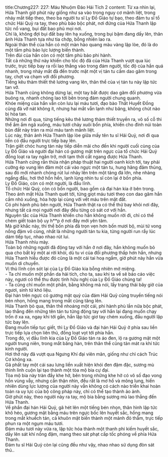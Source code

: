 title:Chương227: 227: Máu Nhuộm Đảo Hải Tích 2
content:
Từ xa nhìn lại, Hứa Thanh giờ phút này giống như sa vào trong nguy cơ mãnh liệt, trong nháy mắt tiếp theo, theo ba người tu sĩ Ly Đồ Giáo tự bạo, theo đám tu sĩ tổ chức Hải Quỷ ra tay, theo phù bảo bộc phát, nơi đứng của Hứa Thanh lập tức nổ vang, bụi đất bao phủ mọi nơi.<br>Chỉ là, không đợi bụi đất bay lên hạ xuống, trong bụi bặm đang dấy lên, thân ảnh Hứa Thanh tựa như tia chớp, bỗng nhiên lao ra.<br>Ngoài thân thể của hắn có một màn hào quang màu vàng lập lòe, đó là do một tấm phù bảo lực lượng biến thành.<br>Trên đùi của hắn còn có một tấm phù bảo phi hành.<br>Tất cả những thứ này khiến cho tốc độ đã của Hứa Thanh vượt qua lúc trước, trực tiếp bay ra rồi lao thẳng vào trong đám người, tốc độ của hắn quá nhanh, trong nháy mắt đã đến trước mặt một vị tán tu cầm dao găm trong tay, chợt va chạm với đối phương.<br>Tiếng kêu thảm thiết thê lương vang lên, thân thể của vị tán tu này lập tức tan vỡ.<br>Hứa Thanh cũng không dừng lại, một tay bắt được dao găm đối phương vừa buông ra, nhanh chóng lao tới bên trong đám người chung quanh.<br>Khóe miệng của hắn vẫn còn lưu lại máu tươi, đạo bào Thất Huyết Đồng cũng đã vỡ nát không ít, nhưng hai mắt vẫn lạnh như băng, không chút nào bị hòa tan.<br>Những nơi đi qua, từng tiếng kêu thê lương thảm thiết truyền ra, vô số cỗ thi thể ầm ầm ngã xuống, máu tươi chảy xuôi bốn phía, khiến cho đỉnh núi toàn bùn đất này tràn ra mùi máu tanh mãnh liệt.<br>Lúc này, thân ảnh Hứa Thanh lập lòe giữa mấy tên tu sĩ Hải Quỷ, nơi đi qua liền có đầu người trực tiếp bay lên.<br>Trận giết chóc hung tàn này tiếp diễn mãi cho đến khi người cuối cùng của Ly Đồ Giáo và người đại hán có gương mặt trên ngực của tổ chức Hải Quỷ đồng loạt ra tay ngăn trở, mới tạm thời cắt ngang được Hứa Thanh.<br>Hứa Thanh cứng rắn thừa nhận pháp thuật hai người oanh kích tới, tay phải cưỡng ép vung lên đâm một cái vào ngực một tán tu, hung hăng đâm thủng, sau đó mới nhanh chóng rút lui nhảy lên trên một tảng đá lớn, nhẹ nhàng ngẩng đầu, hơi thở hổn hển, lạnh lùng nhìn tu sĩ còn lại ở bốn phía.<br>Ly Đồ Giáo, còn có một người, là đầu lĩnh.<br>Tổ chức Hải Quỷ, còn có bốn người, bao gồm cả đại hán kia ở bên trong.<br>Theo ánh mắt Hứa Thanh quét tới, từng giọt máu tươi theo con dao găm hắn cầm nhỏ xuống, hòa hợp lại cùng với vết máu trên mặt đất.<br>Có phi hành phù bên người, Hứa Thanh thật ra có thể thử bay khỏi nơi đây, nhưng tất cả mọi người nơi đây đều từng có sát cơ với hắn.<br>Nguyên tắc của Hứa Thanh khiến cho hắn không muốn rời đi, chỉ có thể chém giết toàn bộ uy h**p ở nơi đây mới yên tâm.<br>Mà giờ khắc này, thi thể bốn phía đã trọn vẹn hơn bốn mươi bộ, mùi tử vong nồng đậm vô cùng, nhất là những người tán tu kia, từng người run rẩy lúc dám tiếp tục, nhao nhao rút lui.<br>Hứa Thanh nhíu mày.<br>Toàn bộ những người đã động tay với hắn ở nơi đây, hắn không muốn bỏ qua cho bất kỳ một ai rời khỏi, dù tu vi của đối phương thấp hơn hắn, nhưng Hứa Thanh hiểu được đó cũng là một cái tai hoạ ngầm, giờ phút này hắn vừa muốn di chuyển.<br>Vị thủ lĩnh còn sót lại của Ly Đồ Giáo kia bỗng nhiên mở miệng.<br>- Ta chỉ muốn một phần da hải tích, cho ta, sau khi ta về sẽ báo cáo việc này, ngươi có thể thu được tình hữu nghị của Ly Đồ Giáo chúng ta!<br>- Ta cũng chỉ muốn một phần, bằng không mà nói, lấy trạng thái bây giờ của ngươi, sinh tử khó liệu.<br>Đại hán trên ngực có gương mặt quỷ của đám Hải Quỷ cũng truyền tiếng nói bén nhọn, hồng mang trong mắt cũng tăng lên.<br>Hứa Thanh bỏ qua, thân thể nhoáng một cái, phi hành phù lần nữa bộc phát, lao thẳng đến những tên tán tu từng động tay với hắn lại đang muốn chạy trốn ở xa xa, ngay khi tới gần, hắn lập tức giơ tay chém xuống, đầu người lập tức bay lên.<br>Đang muốn tiếp tục giết, thì Ly Đồ Giáo và đại hán Hải Quỷ ở phía sau liền trực tiếp lựa chọn liên thủ, đồng loạt vọt tới phía hắn.<br>Trong đó, vị đầu lĩnh kia của Ly Đồ Giáo tản ra áo đen, lộ ra gương mặt một người trung niên, trong mắt băng hàn, trên thân thể cũng tản mát ra khí tức kinh người.<br>Hơi thở này đã vượt qua Ngưng Khí đại viên mãn, giống như chỉ cách Trúc Cơ không xa.<br>Gã phất tay một cái sau lưng liền xuất hiện khói đen đậm đặc, sương mù thình lình cuộn lại tạo thành một tòa mộ bia cự đại.<br>Tòa mộ bia này tràn đầy khe hở, bên trong những khe hở có vô số đạo vong hồn vùng vẫy, nhưng cẩn thận nhìn, đều rất là mơ hồ và mông lung, hiển nhiên dùng lực lượng của người này vẫn không có cách nào triển khai hoàn toàn ra uy lực của bộ công pháp này, chỉ có thể tạo thành ảo ảnh.<br>Giờ phút này, theo người này ra tay, mộ bia bằng sương mù lao thẳng đến Hứa Thanh.<br>Về phần đại hán Hải Quỷ, gã hét lên một tiếng bén nhọn, thân hình lập tức khô héo, gương mặt bằng máu trên ngực bốc lên huyết sắc, hồng mang trong mắt khuếch tán, cả khuôn mặt biến thành một mảnh đỏ thẫm, trực tiếp phun ra một ngụm máu tươi.<br>Đám máu tươi này vừa ra, lập tức hóa thành một thanh phi kiếm huyết sắc, dấy lên sát khí nồng đậm, mang theo sát phạt cấp tốc phóng về phía Hứa Thanh.<br>Đám tu sĩ Hải Quỷ còn lại cũng đều như vậy, nhao nhao sử dụng đòn sát thủ..<br>